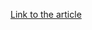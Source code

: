 [Link to the article](https://stratosphereips.org/blog/2021/5/6/dissecting-a-rat-analysis-of-the-hawkshaw)
